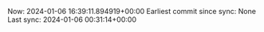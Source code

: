 Now: 2024-01-06 16:39:11.894919+00:00 Earliest commit since sync: None Last sync: 2024-01-06 00:31:14+00:00

